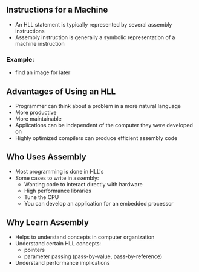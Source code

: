## Instructions for a Machine
- An HLL statement is typically represented by several assembly instructions
- Assembly instruction is generally a symbolic representation of a machine instruction

### Example:
- find an image for later

## Advantages of Using an HLL
- Programmer can think about a problem in a more natural language
- More productive
- More maintainable
- Applications can be independent of the computer they were developed on
- Highly optimized compilers can produce efficient assembly code

## Who Uses Assembly
- Most programming is done in HLL's
- Some cases to write in assembly:
	- Wanting code to interact directly with hardware
	- High performance libraries
	- Tune the CPU
	- You can develop an application for an embedded processor

## Why Learn Assembly
- Helps to understand concepts in computer organization
- Understand certain HLL concepts:
	- pointers
	- parameter passing (pass-by-value, pass-by-reference)
- Understand performance implications
